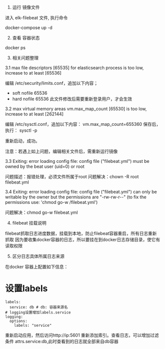 1. 运行 镜像文件

进入 elk-filebeat 文件, 执行命令

docker-compose up -d

2. 查看 容器状态

docker ps

3. 相关问题整理

3.1 max file descriptors [65535] for elasticsearch process is too low, increase to at least [65536]

编辑 /etc/security/limits.conf，追加以下内容；
* soft nofile 65536
* hard nofile 65536
此文件修改后需要重新登录用户，才会生效

3.2 max virtual memory areas vm.max_map_count [65530] is too low, increase to at least [262144]

编辑 /etc/sysctl.conf，追加以下内容：
vm.max_map_count=655360
保存后，执行：
sysctl -p

重新启动，成功。

注意：若遇上如上问题，编辑相关文件后，需重新运行镜像

3.3 Exiting: error loading config file: config file ("filebeat.yml") must be owned by the beat user (uid=0) or root

问题描述：报错处理，必须文件所属于root
问题解决：chown -R root filebeat.yml

3.4 Exiting: error loading config file: config file ("filebeat.yml") can only be writable by the owner but the permissions are "-rw-rw-r--" (to fix the permissions use: 'chmod go-w /filebeat.yml')

问题解决：chmod go-w filebeat.yml

4. filebeat 挂载说明

filebeat抓取日志进度数据，挂载到本地，防止filebeat容器重启，所有日志重新抓取
因为要收集docker容器的日志，所以要挂在到docker日志存储目录，使它有读取权限

5. 区分日志具体所属日志来源

在docker 容器上配置如下信息：

# 设置labels
    labels:
      service: db # db: 容器来源名
    # logging设置增加labels.service
    logging:
      options:
        labels: "service"
 
重新启动应用，然后访问http://ip:5601 重新添加索引。查看日志，可以增加过滤条件 attrs.service:db,此时查看到的日志就全部来自db容器














